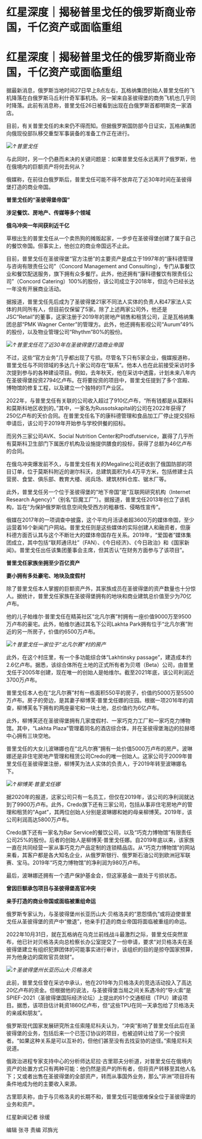 # 红星深度｜揭秘普里戈任的俄罗斯商业帝国，千亿资产或面临重组

# 红星深度｜揭秘普里戈任的俄罗斯商业帝国，千亿资产或面临重组

据最新消息，俄罗斯当地时间27日早上8点左右，瓦格纳集团创始人普里戈任的飞机降落在白俄罗斯马丘利什奇军事机场。另一架来自圣彼得堡的商务飞机也几乎同时降落。此前有消息称，普里戈任26日被看到出现在白俄罗斯首都明斯克一家酒店。

目前，有关普里戈任的未来仍不得而知。但据俄罗斯国防部今日证实，瓦格纳集团向俄现役部队移交重型军事装备的准备工作正在进行。

![](https://inews.gtimg.com/om_bt/OXTTPtIemqMu5DVXBOj72-TG9RbcLcCI-5Gv2-y7qZw5YAA/1000)_↑普里戈任_

与此同时，另一个仍悬而未决的关键问题是：如果普里戈任永远离开了俄罗斯，他在俄境内的巨额资产将何去何从？

俄媒称，在前往白俄罗斯后，普里戈任可能不得不放弃花了近30年时间在圣彼得堡打造的商业帝国。

**普里戈任的“圣彼得堡帝国”**

**涉足餐饮、房地产、传媒等多个领域**

**俄乌冲突一年间获利近千亿**

草根出生的普里戈任从一个卖热狗的摊贩起家，一步步在圣彼得堡创建了属于自己的餐饮帝国。但事实上，他创立的商业帝国远不止此。

目前，普里戈任在圣彼得堡“官方注册”的主要资产是成立于1997年的“康科德管理与咨询有限责任公司”（Concord Management and
Consulting），专门从事餐饮业和餐饮配送服务，旗下拥有众多餐厅。此外，他还拥有“康科德餐饮有限责任公司”（Concord
Catering）100%的股份，该公司成立于2018年，但迄今已经长达一年没有开展商业活动。

据报道，普里戈任先后成为了圣彼得堡21家不同法人实体的负责人和47家法人实体的共同所有人，但目前仅保留了5家。除了上述两家公司外，他还是JSC“Retail”的董事，这家注册于2019年的房地产销售和租赁公司，正是瓦格纳集团总部“PMK
Wagner Center”的管理方。此外，他还拥有影视公司“Aurum”49%的股份，以及物业管理公司“Rhythm”80%的股份。

![](https://inews.gtimg.com/om_bt/OIPFo3i5qcSn7PtgxYlf3VrLLh6azfE04Go_gr2zr7v0AAA/1000)_↑普里戈任花了近30年在圣彼得堡打造商业帝国_

不过，这些“官方业务”几乎都出现了亏损。尽管名下只有5家企业，俄媒报道称，普里戈任与不同领域的多达几十家公司存在“联系”。他本人也在此前接受采访时多次提到参与的各种建设项目。例如，去年秋天，他在采访中透露，计划未来八年内在圣彼得堡投资2794亿卢布。在将要投资的项目中，普里戈任提到了多个宫殿、博物馆的修复工程，以及建立一个独特的IT产业区。

2022年，与普里戈任有关联的公司收入超过了910亿卢布，“所有钱都是从莫斯科和莫斯科地区收到的。”其中，一家名为Russotskapital的公司在2022年获得了250亿卢布的天价合同。在普里戈任名下的康科德管理和食品加工厂停止提交招标申请后，该公司于2019年开始参与学校供餐的招标。

而另外三家公司AVK、Social Nutrition
Center和Prodfutservice，赢得了几乎所有莫斯科卫生部门下属医疗机构及设施提供膳食的投标，获得了总额为46亿卢布的合同。

在俄乌冲突爆发前不久，与普里戈任有关的Megaline公司还收到了俄国防部的项目订单，位于莫斯科附近的谢尔科沃，总建筑面积为6.4万平方米，包括修建士兵营房、食堂、俱乐部、教育大楼、阅兵场、建筑材料仓库、锯木厂等。

此外，普里戈任另一个位于圣彼得堡的“地下帝国”是“互联网研究机构（Internet Research
Agency）”（别名“巨魔工厂”）。据报道，普里戈任2013年创立了该机构，旨在“为保护俄罗斯信息空间免受西方的粗暴性、侵略性宣传”。

俄媒在2017年的一项调查中披露，这个平均月活读者超3600万的媒体帝国，至少运营着16个新闻门户网站。普里戈任则是这些媒体的实际创建人和融资者，但康科德方面否认其与这个不断壮大的媒体帝国存在关系。2019年，“爱国者”媒体集团成立，其中包括“联邦通讯社”（FAN）、《今日经济》、《今日政治》和《国家新闻》。普里戈任出任该集团董事会主席，但其否认“在财务方面参与了该项目”。

**普里戈任家族坐拥至少百亿资产**

**妻小拥有多处豪宅、地块及度假村**

除了普里戈任本人掌握的巨额资产外，其家族成员在圣彼得堡的资产数量也十分惊人。据统计，普里戈任家族在圣彼得堡拥有的地块和商业建筑总价值至少为70亿卢布。

他的儿子帕维尔·普里戈任在精英社区“北凡尔赛”村拥有一座价值9000万至9500万卢布的豪宅。此外，帕维尔通过其名下公司Lakhta
Park拥有位于“北凡尔赛”附近的另一所房子，价值约6500万卢布。

![](https://inews.gtimg.com/om_bt/OtDZbDSLFHzAQwuHcPTdeaWGlt8cEl7IDEkCmxEWBkOVYAA/1000)_↑普里戈任一家位于“北凡尔赛”村的房产_

此外，在这个村庄里，有一个多功能综合体“Lakhtinsky
passage”，建造成本约2.6亿卢布。据悉，该综合体所在土地的正式所有者为贝塔（Beta）公司，由普里戈任于2005年创建，现在唯一的创始人是帕维尔。截至2021年底，该公司利润近3700万卢布。

普里戈任本人也在“北凡尔赛”村有一栋面积550平的房子，价值约5000万至5500万卢布。房子的旁边，是其妻子柳博芙·普里戈任娜的庄园。根据一项2016年的调查，柳博芙名下拥有的两座豪宅和一块土地，总价值约为6亿卢布。

此外，柳博芙还在圣彼得堡拥有几家度假村、一家巧克力工厂和一家巧克力博物馆。其中，“Lakhta
Plaza”管理着同名的酒店综合体，并在圣彼得堡海边的拉赫塔中心拥有三块空地。

普里戈任的大女儿波琳娜也在“北凡尔赛”拥有一处价值5000万卢布的房产。波琳娜还是非住宅房地产管理和租赁公司Credo的唯一创始人。这家公司于2009年普里戈任在圣彼得堡注册，柳博芙为法人实体的负责人，于2019年转至波琳娜名下。

![](https://inews.gtimg.com/om_bt/Oi8GXLnwzC7LLLCPCNGInNHjzTUYYDJH6w8iJzzrU4FdkAA/1000)_↑柳博芙·普里戈任娜_

据2020年的报道，这家公司只有一名员工，但仅在2019年，该公司的净利润就达到了9900万卢布。此外，Credo旗下还有三家公司，包括从事非住宅房地产的管理和租赁的“Agat”，其两位创始人分别是波琳娜和她的母亲柳博芙。2019年，该公司利润高达5800万卢布。

Credo旗下还有一家名为Bar
Service的餐饮公司，以及“巧克力博物馆”有限责任公司25%的股份。后者的创始人是柳博芙·普里戈任娜。自2019年底以来，该家族一直在共同经营一家从事巧克力产品定制的连锁精品店。从“巧克力博物馆”的网站来看，其客户都是各大知名企业，从俄罗斯银行、俄罗斯石油公司到欧洲冠军联赛、宝马。2019年“巧克力博物馆”的净利润为980万卢布。

最后，波琳娜还拥有一个遗产保护基金会，但这家基金一直处于亏损状态。

**曾因巨额承包项目与圣彼得堡高官冲突**

**亲手打造的商业帝国或面临被重组命运**

俄罗斯专家认为，与圣彼得堡州长亚历山大·贝格洛夫的“恩怨情仇”或将迫使普里戈任从圣彼得堡的资产中“撤退”，他亲手打造的商业帝国将面临被重组的命运。

2022年10月31日，就在瓦格纳在乌克兰前线战斗最激烈之际，普里戈任突然宣布，他已针对贝格洛夫向总检察长办公室提交了一份申请，要求“对贝格洛夫在圣彼得堡建立有组织犯罪团体的可能事实进行审计，该组织的目的是掠夺国家预算，并为他身边的腐败官员敛财”。

![](https://inews.gtimg.com/om_bt/OjhCRQZdNOJxaYZ6Ivtz55DDU2gyYIHwPZASP3CuTM9ygAA/1000)_↑圣彼得堡州长亚历山大·贝格洛夫_

此前，普里戈任曾在采访中承认，他在2019年为贝格洛夫的竞选活动投入了高达20亿卢布的资金。但根据他的说法，与圣彼得堡当局之间关系遇冷的“导火索”是SPIEF-2021（圣彼得堡国际经济论坛）上提出的61个交通枢纽（TPU）建设项目。据悉，该项目估计耗资1860亿卢布，但“这些TPU在同一天承包给了贝格洛夫的亲戚和朋友”。

俄罗斯现代国家发展研究所主任索隆尼科夫认为，“冲突”影响了普里戈任此后在圣彼得堡的业务，包括后来一个已签订协议的项目，也被迫转让给了另一个投资者。“如果这种关系是可以互补的，但他们甚至没有去找妥协的途径。”索隆尼科夫说道。

俄政治进程专家支持中心的分析师达尼拉·古里耶夫分析道，对普里戈任在俄境内资产的处置方式只有两种可能：他仍然是资产的所有者，但将资产转移至其他人名下；又或者出售在圣彼得堡的全部资产，转而从事国外业务，那么“非洲”项目将有条件地成为他的主要收入来源。

古里耶夫称，由于与贝格洛夫的长期不和，普里戈任可能很难保全位于圣彼得堡的业务和资产。

红星新闻记者 徐缓

编辑 张寻 责编 邓旆光

